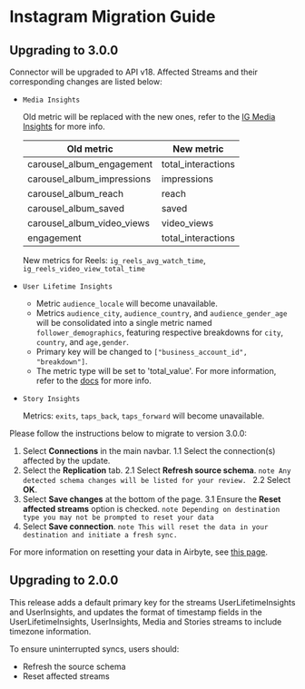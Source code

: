 # Instagram Migration Guide

## Upgrading to 3.0.0

Connector will be upgraded to API v18. Affected Streams and their corresponding changes are listed below:

- `Media Insights`
  
  Old metric will be replaced with the new ones, refer to the [IG Media Insights](https://developers.facebook.com/docs/instagram-api/reference/ig-media/insights#metrics) for more info.

  | Old metric                 | New metric         |
  |----------------------------|--------------------|
  | carousel_album_engagement  | total_interactions |
  | carousel_album_impressions | impressions        |
  | carousel_album_reach       | reach              |
  | carousel_album_saved       | saved              | 
  | carousel_album_video_views | video_views        |
  | engagement                 | total_interactions |

  New metrics for Reels: `ig_reels_avg_watch_time`, `ig_reels_video_view_total_time`

- `User Lifetime Insights`

    - Metric `audience_locale` will become unavailable.
    - Metrics `audience_city`, `audience_country`, and `audience_gender_age` will be consolidated into a single metric named `follower_demographics`, featuring respective breakdowns for `city`, `country`, and `age,gender`.
    - Primary key will be changed to `["business_account_id", "breakdown"]`.
    - The metric type will be set to 'total_value'. For more information, refer to the [docs](https://developers.facebook.com/docs/instagram-api/reference/ig-user/insights#metric-type) for more info.


- `Story Insights`

  Metrics: `exits`, `taps_back`, `taps_forward` will become unavailable.


Please follow the instructions below to migrate to version 3.0.0:

1. Select **Connections** in the main navbar.
1.1 Select the connection(s) affected by the update.
2. Select the **Replication** tab.
2.1 Select **Refresh source schema**.
        ```note
        Any detected schema changes will be listed for your review.
        ```
2.2 Select **OK**.
3. Select **Save changes** at the bottom of the page.
3.1 Ensure the **Reset affected streams** option is checked.
        ```note
        Depending on destination type you may not be prompted to reset your data
        ```
4. Select **Save connection**.
        ```note
        This will reset the data in your destination and initiate a fresh sync.
        ```

For more information on resetting your data in Airbyte, see [this page](https://docs.airbyte.com/operator-guides/reset).

## Upgrading to 2.0.0

This release adds a default primary key for the streams UserLifetimeInsights and UserInsights, and updates the format of timestamp fields in the UserLifetimeInsights, UserInsights, Media and Stories streams to include timezone information.

To ensure uninterrupted syncs, users should:
- Refresh the source schema
- Reset affected streams